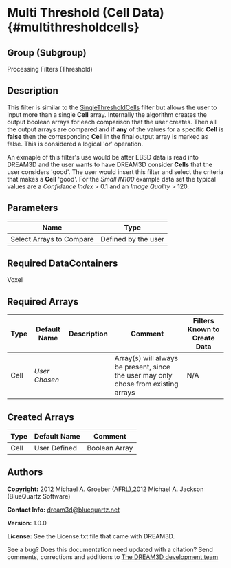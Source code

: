 Multi Threshold (Cell Data) {#multithresholdcells}
======

## Group (Subgroup) ##
Processing Filters (Threshold)

## Description ##
This filter is similar to the [SingleThresholdCells](singlethresholdcells.html) filter but allows the user to input more than a single **Cell** array. Internally the algorithm creates the output boolean arrays for each comparison that the user creates. Then all the output arrays are compared and if __any__ of the values for a specific **Cell**  is __false__ then the corresponding **Cell** in the final output array is marked as false. This is considered a logical 'or' operation.

  An exmaple of this filter's use would be after EBSD data is read into DREAM3D and the user wants to have DREAM3D consider **Cells** that the user considers 'good'. The user would insert this filter and select the criteria that makes a **Cell** 'good'. For the _Small IN100_ example data set the typical values are a _Confidence Index_ > 0.1 and an _Image Quality_ > 120.


## Parameters ##

| Name | Type |
|------|------|
| Select Arrays to Compare | Defined by the user |

## Required DataContainers ##
Voxel

## Required Arrays ##

| Type | Default Name | Description | Comment | Filters Known to Create Data |
|------|--------------|-------------|---------|-----|
| Cell | *User Chosen* |  | Array(s) will always be present, since the user may only chose from existing arrays| N/A |




## Created Arrays ##

| Type | Default Name | Comment |
|------|--------------|---------|
| Cell | User Defined | Boolean Array |


## Authors ##

**Copyright:** 2012 Michael A. Groeber (AFRL),2012 Michael A. Jackson (BlueQuartz Software)

**Contact Info:** dream3d@bluequartz.net

**Version:** 1.0.0

**License:**  See the License.txt file that came with DREAM3D.





See a bug? Does this documentation need updated with a citation? Send comments, corrections and additions to [The DREAM3D development team](mailto:dream3d@bluequartz.net?subject=Documentation%20Correction)

